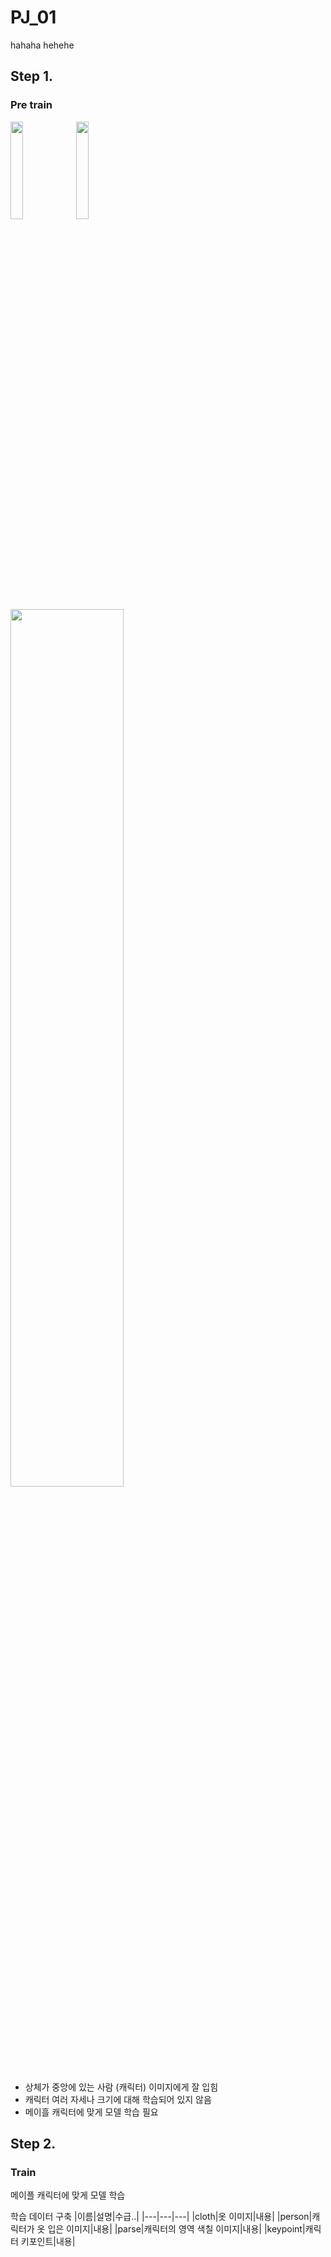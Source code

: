 # PJ_01
hahaha
hehehe

## Step 1.
### Pre train

<img src = "https://user-images.githubusercontent.com/64413742/183881567-d642b629-69cc-4673-a5d8-300f2fc1f351.png" width="20%">
<img src = "https://user-images.githubusercontent.com/64413742/183881615-da1ed498-df01-4ead-92fb-cffde8d009e2.png" width="20%">
<img src = "https://user-images.githubusercontent.com/64413742/183881633-88b9d994-da96-4baf-9bdd-9868fcf1b314.png" width="60%">


- 상체가 중앙에 있는 사람 (캐릭터) 이미지에게 잘 입힘
- 캐릭터 여러 자세나 크기에 대해 학습되어 있지 않음
- 메이흘 캐릭터에 맞게 모델 학습 필요


## Step 2.
### Train
메이플 캐릭터에 맞게 모델 학습

학습 데이터 구축
|이름|설명|수급..|
|---|---|---|
|cloth|옷 이미지|내용|
|person|캐릭터가 옷 입은 이미지|내용|
|parse|캐릭터의 영역 색칠 이미지|내용|
|keypoint|캐릭터 키포인트|내용|
